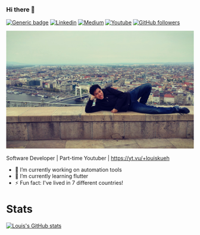 ### Hi there 👋

[![Generic badge](https://img.shields.io/website?label=louiskueh.com&style=flat-square&url=https://louiskueh.com)](https://louiskueh.com)
[![Linkedin](https://img.shields.io/badge/-LinkedIn-222222?style=flat-square&logo=Linkedin&logoColor=white&link=https://www.linkedin.com/in/louiskueh/)](https://www.linkedin.com/in/louiskueh/)
[![Medium](https://aleen42.github.io/badges/src/medium.svg)](https://medium.com/@louiskueh)
[![Youtube](https://img.shields.io/badge/YouTube-FF0000?style=flat-square&logo=youtube&logoColor=white)](https://yt.vu/+louiskueh)
[![GitHub followers](https://img.shields.io/github/followers/louiskueh.svg?style=social&label=Follow&maxAge=2592000)](https://github.com/louiskueh?tab=followers)

![background](myBG.jpg)

Software Developer | Part-time Youtuber | https://yt.vu/+louiskueh

- 🔭 I’m currently working on automation tools
- 🌱 I’m currently learning flutter
- ⚡ Fun fact: I've lived in 7 different countries!
# Stats

[![Louis's GitHub stats](https://github-readme-stats.vercel.app/api?username=louiskueh&show_icons=true&theme=dark)](https://github.com/anuraghazra/github-readme-stats)

<!--
**louiskueh/louiskueh** is a ✨ _special_ ✨ repository because its `README.md` (this file) appears on your GitHub profile.


Here are some ideas to get you started:

- 🔭 I’m currently working on ...
- 🌱 I’m currently learning ...
- 👯 I’m looking to collaborate on ...
- 🤔 I’m looking for help with ...
- 💬 Ask me about ...
- 📫 How to reach me: ...
- 😄 Pronouns: ...
- ⚡ Fun fact: ...
-->
